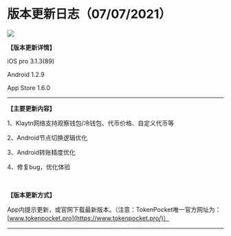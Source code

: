 # 版本更新日志（07/07/2021）

![](<../../.gitbook/assets/版本更新日志（07\_07\_2021）\_ Klaytn网络支持自定义代币，更多细节优化.png>)

**【版本更新详情】**

‌iOS pro 3.1.3(89)&#x20;

Android 1.2.9

App Store 1.6.0&#x20;

****

**【主要更新内容】**

‌1、Klaytn网络支持观察钱包/冷钱包、代币价格、自定义代币等

‌2、Android节点切换逻辑优化&#x20;

‌3、Android转账精度优化&#x20;

‌4、修复bug，优化体验

‌

**【版本更新方式】**

‌App内提示更新，或官网下载最新版本。（注意：TokenPocket唯一官方网址为：[www.tokenpocket.pro](https://www.tokenpocket.pro/)）

****
